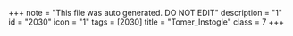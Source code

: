 +++
note = "This file was auto generated. DO NOT EDIT"
description = "1"
id = "2030"
icon = "1"
tags = [2030]
title = "Tomer_Instogle"
class = 7
+++
